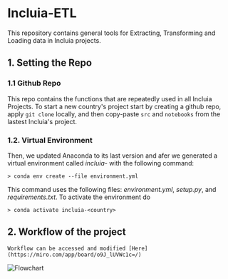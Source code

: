 # Incluia-ETL
This repository contains general tools for Extracting, Transforming and Loading data in Incluia projects.

## 1. Setting the Repo <a name="settings"></a>
### 1.1 Github Repo <a name="github"></a>

This repo contains the functions that are repeatedly used in all Incluia Projects. To start a new country's project start by creating a github repo, apply `git clone` locally, and then copy-paste `src` and `notebooks` from the lastest Incluia's project.

### 1.2. Virtual Environment <a name="anaconda"></a>

Then, we updated Anaconda to its last version and afer we generated a virtual environment called *incluia-<country>* with the following command:

	> conda env create --file environment.yml

This command uses the following files: *environment.yml*, *setup.py*, and *requirements.txt*. To activate the environment do

	> conda activate incluia-<country>

## 2. Workflow of the project  <a name="workflow"></a>

	Workflow can be accessed and modified [Here](https://miro.com/app/board/o9J_lUVWc1c=/)

![Flowchart](https://user-images.githubusercontent.com/22568654/139956069-ffebe91c-45a9-42ac-9683-68346ac88c6a.jpg)
